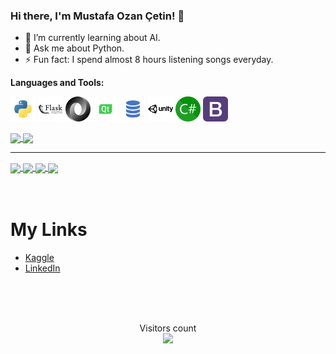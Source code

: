 ### Hi there, I'm Mustafa Ozan Çetin! 👋

- 🌱 I’m currently learning about AI.
- 💬 Ask me about Python.
- ⚡ Fun fact: I spend almost 8 hours listening songs everyday.

**Languages and Tools:**  

<code><img height="40" src="https://raw.githubusercontent.com/github/explore/80688e429a7d4ef2fca1e82350fe8e3517d3494d/topics/python/python.png"></code>
<code><img height="40" src="https://raw.githubusercontent.com/github/explore/80688e429a7d4ef2fca1e82350fe8e3517d3494d/topics/flask/flask.png"></code>
<code><img height="40" src="https://raw.githubusercontent.com/github/explore/80688e429a7d4ef2fca1e82350fe8e3517d3494d/topics/json/json.png"></code>
<code><img height="40" src="https://raw.githubusercontent.com/github/explore/80688e429a7d4ef2fca1e82350fe8e3517d3494d/topics/qt/qt.png"></code>
<code><img height="40" src="https://raw.githubusercontent.com/github/explore/80688e429a7d4ef2fca1e82350fe8e3517d3494d/topics/sql/sql.png"></code>
<code><img height="40" src="https://raw.githubusercontent.com/github/explore/80688e429a7d4ef2fca1e82350fe8e3517d3494d/topics/unity/unity.png"></code>
<code><img height="40" src="https://raw.githubusercontent.com/github/explore/80688e429a7d4ef2fca1e82350fe8e3517d3494d/topics/csharp/csharp.png"></code>
<code><img height="40" src="https://raw.githubusercontent.com/github/explore/80688e429a7d4ef2fca1e82350fe8e3517d3494d/topics/bootstrap/bootstrap.png"></code>

<a href="https://github.com/mozancetin">
  <img align="center" src="https://github-readme-stats.vercel.app/api?username=mozancetin&&show_icons=true&theme=radical" />
</a>

<!-- title_color=ffffff&icon_color=bb2acf&text_color=daf7dc&bg_color=151515 -->

<a href="https://github.com/mozancetin">
  <img align="center" src="https://github-readme-stats.vercel.app/api/top-langs/?username=mozancetin&theme=radical&hide_langs_below=0" />
</a>

<hr>

<a href="https://github.com/mozancetin/SQLite-Image-Handler">
  <img align="center" src="https://github-readme-stats.vercel.app/api/pin/?username=mozancetin&repo=SQLite-Image-Handler&theme=radical" />
</a>

<a href="https://github.com/mozancetin/Selenium-Instagram-Unfollow">
  <img align="center" src="https://github-readme-stats.vercel.app/api/pin/?username=mozancetin&repo=Selenium-Instagram-Unfollow&theme=radical" />
</a>

<a href="https://github.com/mozancetin/PyPassKeeper">
  <img align="center" src="https://github-readme-stats.vercel.app/api/pin/?username=mozancetin&repo=PyPassKeeper&theme=radical" />
</a>

<a href="https://github.com/mozancetin/Image-to-ASCII-Art">
  <img align="center" src="https://github-readme-stats.vercel.app/api/pin/?username=mozancetin&repo=Image-to-ASCII-Art&theme=radical" />
</a>

<br>
<br>
<br>
<h1> My Links </h1>

- [Kaggle](https://www.kaggle.com/mozancetin)
- [LinkedIn](https://www.linkedin.com/in/mustafa-ozan-%C3%A7etin-34a549212/)

<br>
<br>
<br>

<p align="center"> 
  Visitors count<br>
  <img src="https://profile-counter.glitch.me/mozancetin/count.svg" />
</p>
